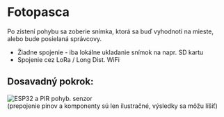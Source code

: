 


  <h1>Fotopasca</h1>
    <p>Po zistení pohybu sa zoberie snímka, ktorá sa buď vyhodnotí na mieste, alebo bude posielaná správcovy.</p>
    <ul>
      <li>Žiadne spojenie - iba lokálne ukladanie snímok na napr. SD kartu</li>
      <li>Spojenie cez LoRa / Long Dist. WiFi</li>
    </ul>

    
## Dosavadný pokrok:    
![ESP32 a PIR pohyb. senzor](https://github.com/romankiss/R-IoT/assets/59760649/923af352-fe12-4d16-89da-fdbeb8ebde39)    
(prepojenie pinov a komponenty sú len ilustračné, výsledky sa môžu líšiť)
